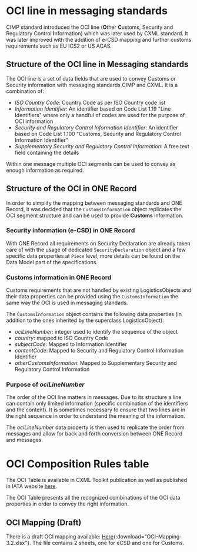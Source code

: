 # OCI line in messaging standards

CIMP standard introduced the OCI line (**O**ther **C**ustoms, Security and Regulatory Control **I**nformation) which was later used by CXML standard. It was later improved with the addition of e-CSD mapping and further customs requirements such as EU ICS2 or US ACAS.

## Structure of the OCI line in Messaging standards

The OCI line is a set of data fields that are used to convey Customs or Security information with messaging standards CIMP and CXML. It is a combination of:

- _ISO Country Code_: Country Code as per ISO Country code list
- _Information Identifier_: An identifier based on Code List 1.19 "Line Identifiers" where only a handful of codes are used for the purpose of OCI information
- _Security and Regulatory Control Information Identifier_: An identifier based on Code List 1.100 "Customs, Security and Regulatory Control Information Identifier"
- _Supplementary Security and Regulatory Control Information_: A free text field containing the details

Within one message multiple OCI segments can be used to convey as enough information as required. 

## Structure of the OCI in ONE Record

In order to simplify the mapping between messaging standards and ONE Record, it was decided that the `CustomsInformation` object replicates the OCI segment structure and can be used to provide **Customs** information. 

### Security information (e-CSD) in ONE Record

With ONE Record all requirements on Security Declaration are already taken care of with the usage of dedicated `SecurityDeclaration` object and a few specific data properties at `Piece` level, more details can be found on the Data Model part of the specifications.

### Customs information in ONE Record

Customs requirements that are not handled by existing LogisticsObjects and their data properties can be provided using the `CustomsInformation` the same way the OCI is used in messaging standads.

The `CustomsInformation` object contains the following data properties (in addition to the ones inherited by the superclass LogisticsObject):

- _ociLineNumber_: integer used to identify the sequence of the object
- _country_: mapped to ISO Country Code
- _subjectCode_: Mapped to Information Identifier
- _contentCode_: Mapped to Security and Regulatory Control Information Identifier
- _otherCustomsInformation_: Mapped to Supplementary Security and Regulatory Control Information

### Purpose of _ociLineNumber_

The order of the OCI line matters in messages. Due to its structure a line can contain only limited information (specific combination of the identifiers and the content). It is sometimes necessary to ensure that two lines are in the right sequence in order to understand the meaning of the information.

The _ociLineNumber_ data property is then used to replicate the order from messages and allow for back and forth conversion between ONE Record and messages.

# OCI Composition Rules table

The OCI Table is available in CXML Toolkit publication as well as published in IATA website [here](https://www.iata.org/contentassets/4bb3450ef9a2447493a132b38fac1d26/oci-composition-rule-table-2023---12-april-2023.pdf).

The OCI Table presents all the recognized combinations of the OCI data properties in order to convey the right information.

## OCI Mapping (Draft)

There is a draft OCI mapping available: [Here](./assets/OCI-Mapping-3.2.xlsx){:download="OCI-Mapping-3.2.xlsx"}. The file contains 2 sheets, one for eCSD and one for Customs.

